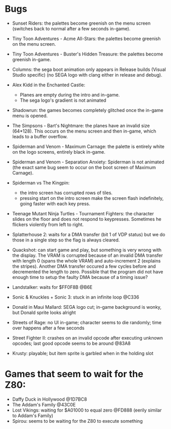 # Bugs

- Sunset Riders: the palettes become greenish on the menu screen
                 (switches back to normal after a few seconds in-game).

- Tiny Toon Adventures - Acme All-Stars: the palettes become greenish on the menu screen.

- Tiny Toon Adventures - Buster's Hidden Treasure: the palettes become greenish in-game.

- Columns: the sega boot animation only appears in Release builds (Visual Studio specific)
           (no SEGA logo with clang either in release and debug).

- Alex Kidd in the Enchanted Castle:
  - Planes are empty during the intro and in-game.
  - The sega logo's gradient is not animated

- Shadowrun: the games becomes completely glitched once the in-game menu is opened.

- The Simpsons - Bart's Nightmare: the planes have an invalid size (64*128). This occurs on
the menu screen and then in-game, which leads to a buffer overflow.

- Spiderman and Venom - Maximum Carnage: the palette is entirely white on the logo screens,
entirely black in-game.

- Spiderman and Venom - Separation Anxiety: Spiderman is not animated (the exact same bug
seem to occur on the boot screen of Maximum Carnage).

- Spiderman vs The Kingpin:
  - the intro screen has corrupted rows of tiles.
  - pressing start on the intro screen make the screen flash indefinitely, going faster with
  each key press.

- Teenage Mutant Ninja Turtles - Tournament Fighters: the character slides on the floor and does
not respond to keypresses. Sometimes he flickers violently from left to right.

- Splatterhouse 2: waits for a DMA transfer (bit 1 of VDP status) but we do those in a single step
so the flag is always cleared.

- Quackshot: can start game and play, but something is very wrong with the
  display. The VRAM is corrupted because of an invalid DMA transfer with
  length 0 (spans the whole VRAM) and auto-increment 2 (explains the stripes).
  Another DMA transfer occured a few cycles before and decremented the length
  to zero. Possible that the program did not have enough time to setup the 
  faulty DMA because of a timing issue?

- Landstalker: waits for $FF0F8B @B6E

- Sonic & Knuckles + Sonic 3: stuck in an infinite loop @C336

- Donald in Maui Mallard: SEGA logo cut; in-game background is wonky, but Donald
  sprite looks alright

- Streets of Rage: no UI in-game; character seems to die randomly; time over
  happens after a few seconds

- Street Fighter II: crashes on an invalid opcode after executing unknown
  opcodes; last good opcode seems to be around @83A8

- Krusty: playable; but item sprite is garbled when in the holding slot

# Games that seem to wait for the Z80:

- Daffy Duck in Hollywood @1D7BC8
- The Addam's Family @43C0E
- Lost Vikings: waiting for $A01000 to equal zero @FD888 (eerily similar to Addam's Family)
- Spirou: seems to be waiting for the Z80 to execute something
